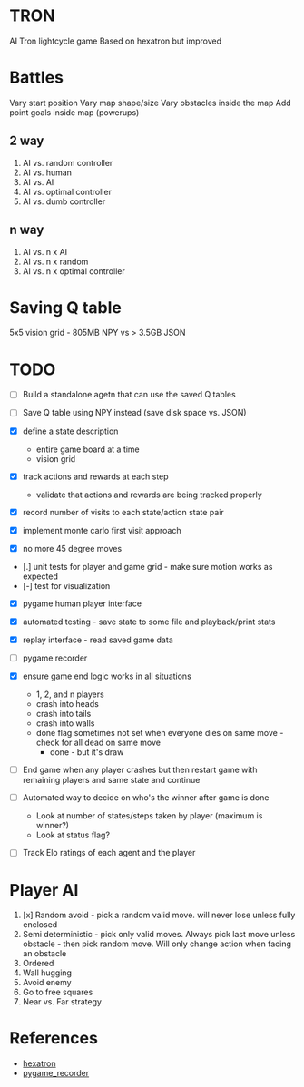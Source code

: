# TRON

AI Tron lightcycle game
Based on hexatron but improved

# Battles

Vary start position
Vary map shape/size
Vary obstacles inside the map
Add point goals inside map (powerups)

## 2 way

1. AI vs. random controller
2. AI vs. human
3. AI vs. AI
4. AI vs. optimal controller
1. AI vs. dumb controller

## n way

1. AI vs. n x AI
2. AI vs. n x random
3. AI vs. n x optimal controller

# Saving Q table

5x5 vision grid - 805MB NPY vs > 3.5GB JSON

# TODO 

* [ ] Build a standalone agetn that can use the saved Q tables
* [ ] Save Q  table using NPY instead (save disk space vs. JSON)

* [x] define a state description
    * entire game board at a time
    * vision grid
* [x] track actions and rewards at each step
    * validate that actions and rewards are being tracked properly
* [x] record number of visits to each state/action state pair
* [x] implement monte carlo first visit approach

* [x] no more 45 degree moves
* [.] unit tests for player and game grid - make sure motion works as expected
* [-] test for visualization
* [x] pygame human player interface
* [x] automated testing - save state to some file and playback/print stats
* [x] replay interface - read saved game data
* [ ] pygame recorder
* [x] ensure game end logic works in all situations
    * 1, 2, and n players
    * crash into heads
    * crash into tails
    * crash into walls
    * done flag sometimes not set when everyone dies on same move - check for all dead on same move 
        * done - but it's  draw
* [ ] End game when any player crashes but then restart game with remaining players and same state and continue
* [ ] Automated way to decide on who's the winner after game is done
    * Look at number of states/steps taken by player (maximum is winner?)
    * Look at status flag?
* [ ] Track Elo ratings of each agent and the player


# Player AI

1. [x] Random avoid - pick a random valid move. will never lose unless fully enclosed
7. Semi deterministic - pick only valid moves. Always pick last move unless obstacle - then pick random move. Will only change action when facing an obstacle
2. Ordered
3. Wall hugging
4. Avoid enemy
5. Go to free squares
6. Near vs. Far strategy

# References

* [hexatron](https://github.com/pvmolle/hexatron)
* [pygame_recorder](https://github.com/tdrmk/pygame_recorder)
